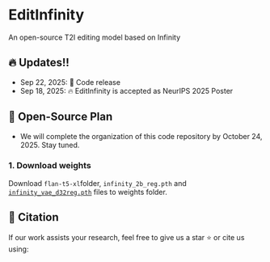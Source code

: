 # EditInfinity
An open-source T2I editing model based on Infinity

## 🔥 Updates!!
* Sep 22, 2025: 🤗 Code release
* Sep 18, 2025: 🔥 EditInfinity is accepted as NeurIPS 2025 Poster

## 📑 Open-Source Plan
  - We will complete the organization of this code repository by October 24, 2025. Stay tuned.

### 1. Download weights
Download `flan-t5-xl`folder, `infinity_2b_reg.pth` and [`infinity_vae_d32reg.pth`](https://huggingface.co/FoundationVision/Infinity/tree/main) files to weights folder.

## 📖 Citation
If our work assists your research, feel free to give us a star ⭐ or cite us using:

